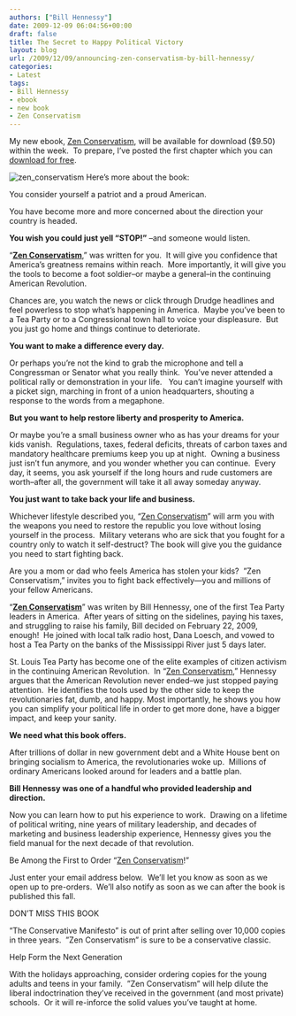 ```yaml
---
authors: ["Bill Hennessy"]
date: 2009-12-09 06:04:56+00:00
draft: false
title: The Secret to Happy Political Victory
layout: blog
url: /2009/12/09/announcing-zen-conservatism-by-bill-hennessy/
categories:
- Latest
tags:
- Bill Hennessy
- ebook
- new book
- Zen Conservatism
---
```


My new ebook, [Zen Conservatism](https://wp.zenconservatism.com/), will be available for download ($9.50) within the week.  To prepare, I’ve posted the first chapter which you can [download for free](https://wp.zenconservatism.com/downloads/1).

![zen_conservatism](https://hennessysview.com/wp-content/uploads/2009/12/zen_conservatism-197x300.jpg)
Here’s more about the book:

You consider yourself a patriot and a proud American.

You have become more and more concerned about the direction your country is headed.

**You wish you could just yell “STOP!”** –and someone would listen.

“**[Zen Conservatism](https://wp.zenconservatism.com/downloads/1)**,” was written for you.  It will give you confidence that America’s greatness remains within reach.  More importantly, it will give you the tools to become a foot soldier–or maybe a general–in the continuing American Revolution.

Chances are, you watch the news or click through Drudge headlines and feel powerless to stop what’s happening in America.  Maybe you’ve been to a Tea Party or to a Congressional town hall to voice your displeasure.  But you just go home and things continue to deteriorate.

**You want to make a difference every day.**

Or perhaps you’re not the kind to grab the microphone and tell a Congressman or Senator what you really think.  You’ve never attended a political rally or demonstration in your life.   You can’t imagine yourself with a picket sign, marching in front of a union headquarters, shouting a response to the words from a megaphone.

**But you want to help restore liberty and prosperity to America.**

Or maybe you’re a small business owner who as has your dreams for your kids vanish.  Regulations, taxes, federal deficits, threats of carbon taxes and mandatory healthcare premiums keep you up at night.  Owning a business just isn’t fun anymore, and you wonder whether you can continue.  Every day, it seems, you ask yourself if the long hours and rude customers are worth–after all, the government will take it all away someday anyway.

**You just want to take back your life and business.**

Whichever lifestyle described you, “[Zen Conservatism](https://wp.zenconservatism.com/downloads/1)” will arm you with the weapons you need to restore the republic you love without losing yourself in the process.  Military veterans who are sick that you fought for a country only to watch it self-destruct? The book will give you the guidance you need to start fighting back.

Are you a mom or dad who feels America has stolen your kids?  ”Zen Conservatism,” invites you to fight back effectively—you and millions of your fellow Americans.

“**[Zen Conservatism](https://wp.zenconservatism.com/downloads/1)**” was writen by Bill Hennessy, one of the first Tea Party leaders in America.  After years of sitting on the sidelines, paying his taxes, and struggling to raise his family, Bill decided on February 22, 2009, enough!  He joined with local talk radio host, Dana Loesch, and vowed to host a Tea Party on the banks of the Mississippi River just 5 days later.

St. Louis Tea Party has become one of the elite examples of citizen activism in the continuing American Revolution.  In “[Zen Conservatism](https://wp.zenconservatism.com/downloads/1),” Hennessy argues that the American Revolution never ended–we just stopped paying attention.  He identifies the tools used by the other side to keep the revolutionaries fat, dumb, and happy. Most importantly, he shows you how you can simplify your political life in order to get more done, have a bigger impact, and keep your sanity.

**We need what this book offers.**

After trillions of dollar in new government debt and a White House bent on bringing socialism to America, the revolutionaries woke up.  Millions of ordinary Americans looked around for leaders and a battle plan.

**Bill Hennessy was one of a handful who provided leadership and direction.**

Now you can learn how to put his experience to work.  Drawing on a lifetime of political writing, nine years of military leadership, and decades of marketing and business leadership experience, Hennessy gives you the field manual for the next decade of that revolution.

Be Among the First to Order “[Zen Conservatism](https://wp.zenconservatism.com/)!”

Just enter your email address below.  We’ll let you know as soon as we open up to pre-orders.  We’ll also notify as soon as we can after the book is published this fall.

DON’T MISS THIS BOOK

“The Conservative Manifesto” is out of print after selling over 10,000 copies in three years.  ”Zen Conservatism” is sure to be a conservative classic.

Help Form the Next Generation

With the holidays approaching, consider ordering copies for the young adults and teens in your family.  ”Zen Conservatism” will help dilute the liberal indoctrination they’ve received in the government (and most private) schools.  Or it will re-inforce the solid values you’ve taught at home.
